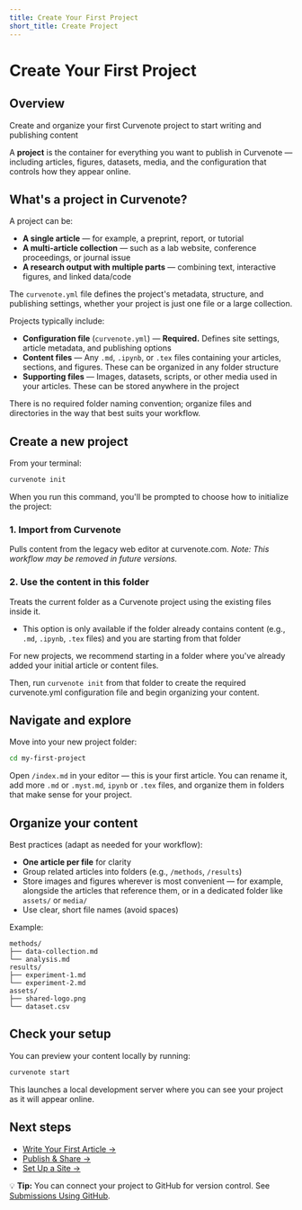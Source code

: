 ```yaml
---
title: Create Your First Project
short_title: Create Project
---
```


# Create Your First Project

## Overview
Create and organize your first Curvenote project to start writing and publishing content

A **project** is the container for everything you want to publish in Curvenote — including articles, figures, datasets, media, and the configuration that controls how they appear online.

## What's a project in Curvenote?

A project can be:
- **A single article** — for example, a preprint, report, or tutorial
- **A multi-article collection** — such as a lab website, conference proceedings, or journal issue
- **A research output with multiple parts** — combining text, interactive figures, and linked data/code

The `curvenote.yml` file defines the project's metadata, structure, and publishing settings, whether your project is just one file or a large collection.

Projects typically include:

- **Configuration file** (`curvenote.yml`) — **Required.** Defines site settings, article metadata, and publishing options
- **Content files** — Any `.md`, `.ipynb`, or `.tex` files containing your articles, sections, and figures. These can be organized in any folder structure
- **Supporting files** — Images, datasets, scripts, or other media used in your articles. These can be stored anywhere in the project

There is no required folder naming convention; organize files and directories in the way that best suits your workflow.

## Create a new project

From your terminal:

```bash
curvenote init
```

When you run this command, you'll be prompted to choose how to initialize the project:

### 1. Import from Curvenote
Pulls content from the legacy web editor at curvenote.com.
*Note: This workflow may be removed in future versions.*

### 2. Use the content in this folder
Treats the current folder as a Curvenote project using the existing files inside it.

- This option is only available if the folder already contains content (e.g., `.md`, `.ipynb`, `.tex` files) and you are starting from that folder

For new projects, we recommend starting in a folder where you've already added your initial article or content files.

Then, run `curvenote init` from that folder to create the required curvenote.yml configuration file and begin organizing your content.

## Navigate and explore

Move into your new project folder:

```bash
cd my-first-project
```

Open `/index.md` in your editor — this is your first article. You can rename it, add more `.md` or `.myst.md`, `ipynb` or `.tex` files, and organize them in folders that make sense for your project.

## Organize your content

Best practices (adapt as needed for your workflow):

- **One article per file** for clarity
- Group related articles into folders (e.g., `/methods`, `/results`)
- Store images and figures wherever is most convenient — for example, alongside the articles that reference them, or in a dedicated folder like `assets/` or `media/`
- Use clear, short file names (avoid spaces)

Example:
```
methods/
├── data-collection.md
└── analysis.md
results/
├── experiment-1.md
└── experiment-2.md
assets/
├── shared-logo.png
└── dataset.csv
```

## Check your setup

You can preview your content locally by running:

```bash
curvenote start
```

This launches a local development server where you can see your project as it will appear online.

## Next steps

- [Write Your First Article →](create-article-cli.md)  
- [Publish & Share →](publish-article.md)  
- [Set Up a Site →](create-a-site.md)

💡 **Tip:** You can connect your project to GitHub for version control. See [Submissions Using GitHub](submissions-using-github.md).